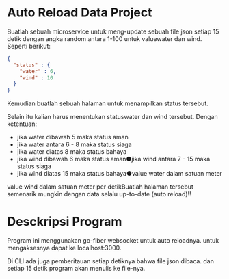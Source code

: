# Auto Reload Data Project

Buatlah sebuah microservice untuk meng-update sebuah file json setiap 15 detik dengan angka random antara 1-100 untuk valuewater dan wind. Seperti berikut:
```json
{
  "status" : {
    "water" : 6,
    "wind" : 10
  }
}
```


Kemudian buatlah sebuah halaman untuk menampilkan status tersebut. 

Selain itu kalian harus menentukan statuswater dan wind tersebut. Dengan ketentuan: 
- jika water dibawah 5 maka status aman
- jika water antara 6 - 8 maka status siaga
- jika water diatas 8 maka status bahaya
- jika wind dibawah 6 maka status aman●jika wind antara 7 - 15 maka status siaga
- jika wind diatas 15 maka status bahaya●value water dalam satuan meter

value wind dalam satuan meter per detikBuatlah halaman tersebut semenarik mungkin dengan data selalu up-to-date (auto reload)!!


# Desckripsi Program

Program ini menggunakan go-fiber websocket untuk auto reloadnya. untuk mengaksesnya dapat ke localhost:3000. 

Di CLI ada juga pemberitauan setiap detiknya bahwa file json dibaca. dan setiap 15 detik program akan menulis ke file-nya. 